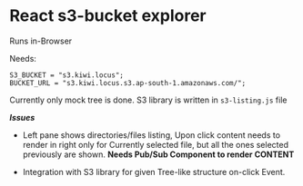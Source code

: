 # React s3-bucket explorer

Runs in-Browser

Needs:
```
S3_BUCKET = "s3.kiwi.locus";
BUCKET_URL = "s3.kiwi.locus.s3.ap-south-1.amazonaws.com/";
```

Currently only mock tree is done. S3 library is written in ```s3-listing.js``` file

***Issues***
* Left pane shows directories/files listing, Upon click content needs to render in right only for Currently selected file, but all the ones selected previously are shown. **Needs Pub/Sub Component to render CONTENT**

* Integration with S3 library for given Tree-like structure on-click Event.
